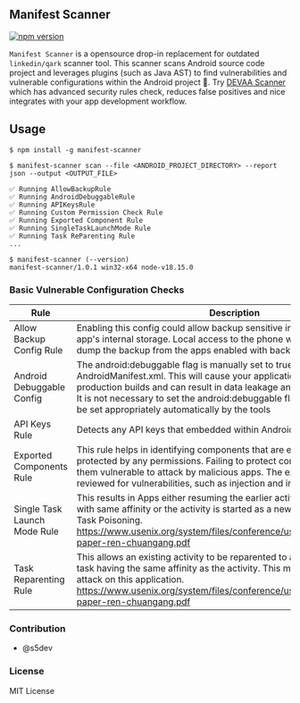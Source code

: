 ## Manifest Scanner

[![npm version](https://badge.fury.io/js/manifest-scanner.svg)](https://badge.fury.io/js/manifest-scanner)

`Manifest Scanner` is a opensource drop-in replacement for outdated `linkedin/qark` scanner tool. This scanner scans Android source code project and leverages plugins (such as Java AST) to find vulnerabilities and vulnerable configurations within the Android project 📱. Try [DEVAA Scanner](https://devaasecurity.com/) which has advanced security rules check, reduces false positives and nice integrates with your app development workflow.

## Usage

```sh-session
$ npm install -g manifest-scanner

$ manifest-scanner scan --file <ANDROID_PROJECT_DIRECTORY> --report json --output <OUTPUT_FILE>

✅ Running AllowBackupRule
✅ Running AndroidDebuggableRule
✅ Running APIKeysRule
✅ Running Custom Permission Check Rule
✅ Running Exported Component Rule
✅ Running SingleTaskLaunchMode Rule
✅ Running Task ReParenting Rule
...

$ manifest-scanner (--version)
manifest-scanner/1.0.1 win32-x64 node-v18.15.0
```

### Basic Vulnerable Configuration Checks

| **Rule**                     | **Description**                                                                                                                                                                                                                                                                                                                                  |
|------------------------------|--------------------------------------------------------------------------------------------------------------------------------------------------------------------------------------------------------------------------------------------------------------------------------------------------------------------------------------------------|
| Allow Backup Config Rule     | Enabling this config could allow backup sensitive information from Android app's internal storage. Local access to the phone with adb command could dump the backup from the apps enabled with backup config.                                                                                                                                    |
| Android Debuggable Config    | The android:debuggable flag is manually set to true in the AndroidManifest.xml. This will cause your application to be debuggable in production builds and can result in data leakage and other security issues. It is not necessary to set the android:debuggable flag in the manifest, it will be set appropriately automatically by the tools |
|  API Keys Rule               | Detects any API keys that embedded within AndroidManifest.XML file                                                                                                                                                                                                                                                                               |
| Exported Components Rule     | This rule helps in identifying components that are exported, but not protected by any permissions. Failing to protect components could leave them vulnerable to attack by malicious apps. The exported tag should be reviewed for vulnerabilities, such as injection and information leakage.                                                    |
| Single Task Launch Mode Rule | This results in Apps either resuming the earlier activity or loads it in a task with same affinity or the activity is started as a new task. This may result in Task Poisoning. https://www.usenix.org/system/files/conference/usenixsecurity15/sec15-paper-ren-chuangang.pdf                                                                    |
| Task Reparenting Rule        | This allows an existing activity to be reparented to a new native task i.e task having the same affinity as the activity. This may lead to UI spoofing attack on this application. https://www.usenix.org/system/files/conference/usenixsecurity15/sec15-paper-ren-chuangang.pdf                                                                 |



### Contribution

- @s5dev

### License

MIT License
